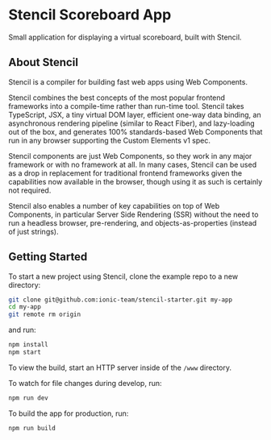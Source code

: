 # Stencil Scoreboard App

Small application for displaying a virtual scoreboard, built with Stencil.


## About Stencil

Stencil is a compiler for building fast web apps using Web Components.

Stencil combines the best concepts of the most popular frontend frameworks into a compile-time rather than run-time tool.  Stencil takes TypeScript, JSX, a tiny virtual DOM layer, efficient one-way data binding, an asynchronous rendering pipeline (similar to React Fiber), and lazy-loading out of the box, and generates 100% standards-based Web Components that run in any browser supporting the Custom Elements v1 spec.

Stencil components are just Web Components, so they work in any major framework or with no framework at all. In many cases, Stencil can be used as a drop in replacement for traditional frontend frameworks given the capabilities now available in the browser, though using it as such is certainly not required.

Stencil also enables a number of key capabilities on top of Web Components, in particular Server Side Rendering (SSR) without the need to run a headless browser, pre-rendering, and objects-as-properties (instead of just strings).


## Getting Started

To start a new project using Stencil, clone the example repo to a new directory:

```bash
git clone git@github.com:ionic-team/stencil-starter.git my-app
cd my-app
git remote rm origin
```

and run:

```bash
npm install
npm start
```

To view the build, start an HTTP server inside of the `/www` directory.

To watch for file changes during develop, run:

```bash
npm run dev
```

To build the app for production, run:

```bash
npm run build
```

